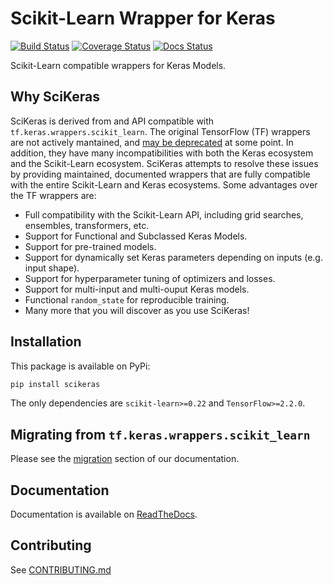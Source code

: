 # Scikit-Learn Wrapper for Keras

[![Build Status](https://github.com/adriangb/scikeras/workflows/Tests/badge.svg)](https://github.com/adriangb/scikeras/actions?query=workflow%3ATests+branch%3Amaster)
[![Coverage Status](https://codecov.io/gh/adriangb/scikeras/branch/master/graph/badge.svg)](https://codecov.io/gh/adriangb/scikeras)
[![Docs Status](https://readthedocs.org/projects/docs/badge/?version=latest)](https://scikeras.readthedocs.io/en/latest/?badge=latest)

Scikit-Learn compatible wrappers for Keras Models.

## Why SciKeras

SciKeras is derived from and API compatible with `tf.keras.wrappers.scikit_learn`. The original TensorFlow (TF) wrappers are not actively mantained,
and [may be deprecated](https://github.com/tensorflow/tensorflow/pull/37201#pullrequestreview-391650001) at some point.
In addition, they have many incompatibilities with both the Keras ecosystem and the Scikit-Learn ecosystem.
SciKeras attempts to resolve these issues by providing maintained, documented wrappers that are fully compatible with the
entire Scikit-Learn and Keras ecosystems. Some advantages over the TF wrappers are:

* Full compatibility with the Scikit-Learn API, including grid searches, ensembles, transformers, etc.
* Support for Functional and Subclassed Keras Models.
* Support for pre-trained models.
* Support for dynamically set Keras parameters depending on inputs (e.g. input shape).
* Support for hyperparameter tuning of optimizers and losses.
* Support for multi-input and multi-ouput Keras models.
* Functional `random_state` for reproducible training.
* Many more that you will discover as you use SciKeras!

## Installation

This package is available on PyPi:

```bash
pip install scikeras
```

The only dependencies are `scikit-learn>=0.22` and `TensorFlow>=2.2.0`.

## Migrating from `tf.keras.wrappers.scikit_learn`

Please see the [migration](https://scikeras.readthedocs.io/en/latest/migration.html) section of our documentation.

## Documentation

Documentation is available on [ReadTheDocs](https://scikeras.readthedocs.io/en/latest/).

## Contributing

See [CONTRIBUTING.md](https://github.com/adriangb/scikeras/blob/master/CONTRIBUTING.md)
